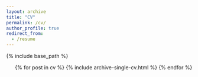 ```yaml
---
layout: archive
title: "CV"
permalink: /cv/
author_profile: true
redirect_from:
  - /resume
---
```


{% include base_path %}

  <ul>{% for post in cv %}
    {% include archive-single-cv.html %}
  {% endfor %}</ul>
  
